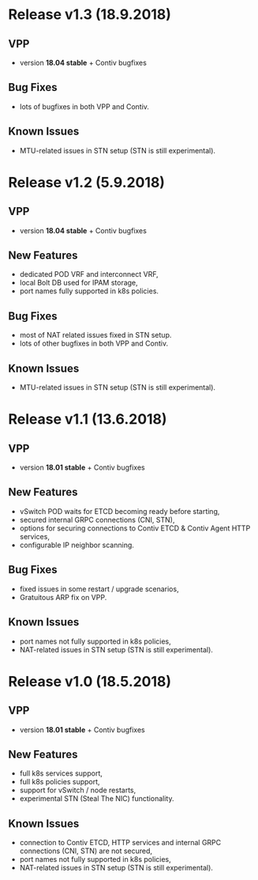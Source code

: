 # Release v1.3 (18.9.2018)

## VPP
 - version **18.04 stable** + Contiv bugfixes

## Bug Fixes
 - lots of bugfixes in both VPP and Contiv.
 
## Known Issues
 - MTU-related issues in STN setup (STN is still experimental).



# Release v1.2 (5.9.2018)

## VPP
 - version **18.04 stable** + Contiv bugfixes

## New Features
 - dedicated POD VRF and interconnect VRF,
 - local Bolt DB used for IPAM storage,
 - port names fully supported in k8s policies.

## Bug Fixes
 - most of NAT related issues fixed in STN setup.
 - lots of other bugfixes in both VPP and Contiv.
 
## Known Issues
 - MTU-related issues in STN setup (STN is still experimental).



# Release v1.1 (13.6.2018)

## VPP
 - version **18.01 stable** + Contiv bugfixes

## New Features
 - vSwitch POD waits for ETCD becoming ready before starting,
 - secured internal GRPC connections (CNI, STN),
 - options for securing connections to Contiv ETCD & Contiv Agent HTTP services,
 - configurable IP neighbor scanning.

## Bug Fixes
 - fixed issues in some restart / upgrade scenarios,
 - Gratuitous ARP fix on VPP.
 
## Known Issues
 - port names not fully supported in k8s policies,
 - NAT-related issues in STN setup (STN is still experimental).



# Release v1.0 (18.5.2018)

## VPP
 - version **18.01 stable** + Contiv bugfixes

## New Features
 - full k8s services support,
 - full k8s policies support,
 - support for vSwitch / node restarts,
 - experimental STN (Steal The NIC) functionality.
 
## Known Issues
 - connection to Contiv ETCD, HTTP services and internal GRPC connections (CNI, STN) are not secured,
 - port names not fully supported in k8s policies,
 - NAT-related issues in STN setup (STN is still experimental).
 
